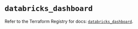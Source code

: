 # `databricks_dashboard`

Refer to the Terraform Registry for docs: [`databricks_dashboard`](https://registry.terraform.io/providers/databricks/databricks/1.71.0/docs/resources/dashboard).
